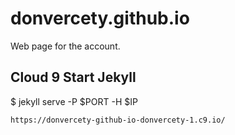donvercety.github.io
====================

Web page for the account.

Cloud 9 Start Jekyll
--------------------

$ jekyll serve -P $PORT -H $IP

    https://donvercety-github-io-donvercety-1.c9.io/

